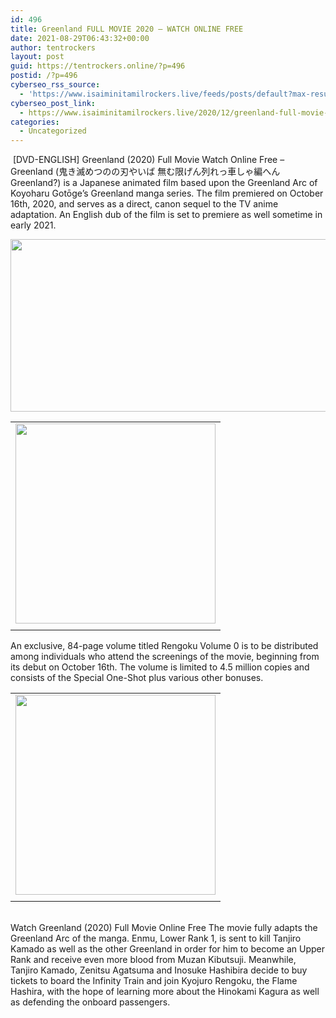 ```yaml
---
id: 496
title: Greenland FULL MOVIE 2020 — WATCH ONLINE FREE
date: 2021-08-29T06:43:32+00:00
author: tentrockers
layout: post
guid: https://tentrockers.online/?p=496
postid: /?p=496
cyberseo_rss_source:
  - 'https://www.isaiminitamilrockers.live/feeds/posts/default?max-results=150&start-index=151'
cyberseo_post_link:
  - https://www.isaiminitamilrockers.live/2020/12/greenland-full-movie-2020-watch-online.html
categories:
  - Uncategorized
---
```

<meta content="&nbsp;[DVD-ENGLISH] Greenland (2020) Full Movie Watch Online Free - Greenland (鬼き滅めつのの刃やいば 無む限げん列れっ車しゃ編へん Greenland?) is a Japanese animated film..." name="twitter:description" />

  


<center>
</center>

&nbsp;[DVD-ENGLISH] Greenland (2020) Full Movie Watch Online Free &#8211; Greenland (鬼き滅めつのの刃やいば 無む限げん列れっ車しゃ編へん Greenland?) is a Japanese animated film based upon the Greenland Arc of Koyoharu Gotōge&#8217;s Greenland manga series. The film premiered on October 16th, 2020, and serves as a direct, canon sequel to the TV anime adaptation. An English dub of the film is set to premiere as well sometime in early 2021.

<div class="separator">
  <a href="https://1.bp.blogspot.com/-28sdBTjcmtg/X9G7xP6hCCI/AAAAAAAAABY/uTHAeJvE9LknOcd99p_TFP_M0PYbaGW0gCLcBGAsYHQ/s1000/greenland-movie.jpg"><img loading="lazy" border="0" data-original-height="620" data-original-width="1000" height="276" src="https://1.bp.blogspot.com/-28sdBTjcmtg/X9G7xP6hCCI/AAAAAAAAABY/uTHAeJvE9LknOcd99p_TFP_M0PYbaGW0gCLcBGAsYHQ/w513-h276/greenland-movie.jpg" width="513" /></a>
</div>



<table align="center" cellpadding="0" cellspacing="0" class="tr-caption-container">
  <tr>
    <td>
      <span><a href="https://aaaaaco.com/b7e8e06d99/67d1dbf3bc/?placementName=default" target="_blank" rel="noopener"><img border="0" data-original-height="166" data-original-width="800" src="https://1.bp.blogspot.com/-Nkj5g_wegfg/X9G8GcSK9DI/AAAAAAAAABg/-_SqXB1-XRYOpT7wW_VFcZyuR0FNUNJagCLcBGAsYHQ/s320/unnamed.gif" width="320" /></a></span>
    </td>
  </tr>
  
  <tr>
    <td class="tr-caption">
    </td>
  </tr>
</table>

<span>An exclusive, 84-page volume titled Rengoku Volume 0 is to be distributed among individuals who attend the screenings of the movie, beginning from its debut on October 16th. The volume is limited to 4.5 million copies and consists of the Special One-Shot plus various other bonuses.</span>

<table align="center" cellpadding="0" cellspacing="0" class="tr-caption-container">
  <tr>
    <td>
      <span><a href="https://www.isaiminitamilrockers.live/2020/12/greenland-full-movie-2020-watch-online.html" target="_blank" rel="noopener"><img border="0" data-original-height="166" data-original-width="800" src="https://1.bp.blogspot.com/-ZPsZiIxO_-M/X9G8NkgTZXI/AAAAAAAAABk/b26G2gLox_cYhbcpkJNzpxVNFFZAijkkQCLcBGAsYHQ/s320/unnamed.gif" width="320" /></a></span>
    </td>
  </tr>
  
  <tr>
    <td class="tr-caption">
    </td>
  </tr>
</table>

<span><br />Watch Greenland (2020) Full Movie Online Free The movie fully adapts the Greenland Arc of the manga. Enmu, Lower Rank 1, is sent to kill Tanjiro Kamado as well as the other Greenland in order for him to become an Upper Rank and receive even more blood from Muzan Kibutsuji. Meanwhile, Tanjiro Kamado, Zenitsu Agatsuma and Inosuke Hashibira decide to buy tickets to board the Infinity Train and join Kyojuro Rengoku, the Flame Hashira, with the hope of learning more about the Hinokami Kagura as well as defending the onboard passengers.</span>  


<center>
</center>
